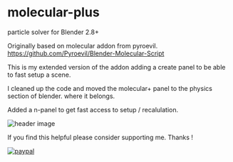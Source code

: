 # molecular-plus
particle solver for Blender 2.8+

Originally based on molecular addon from pyroevil. https://github.com/Pyroevil/Blender-Molecular-Script

This is my extended version of the addon adding a create panel to be able to fast setup a scene.

I cleaned up the code and moved the molecular+ panel to the physics section of blender. where it belongs.

Added a n-panel to get fast access to setup / recalulation.

![header image](https://github.com/u3dreal/molecular-plus/blob/main/doc/molecular-plus.png)

If you find this helpful please consider supporting me. Thanks !


[![paypal](https://www.paypalobjects.com/en_US/DK/i/btn/btn_donateCC_LG.gif)](https://www.paypal.com/cgi-bin/webscr?cmd=_s-xclick&hosted_button_id=J7W7MNCKVBYAA)





